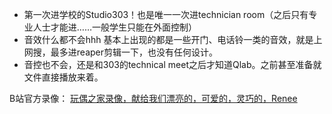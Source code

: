 - 第一次进学校的Studio303！也是唯一一次进technician room（之后只有专业人士才能进……一般学生只能在外面控制）
- 音效什么都不会hhh 基本上出现的都是一些开门、电话铃一类的音效，就是上网搜，最多进reaper剪辑一下，也没有任何设计。
- 音控也不会，还是和303的technical meet之后才知道Qlab。之前甚至准备就文件直接播放来着。

B站官方录像：
[玩偶之家录像，献给我们漂亮的，可爱的，灵巧的，Renee](https://www.bilibili.com/video/BV1do4y137BZ/?spm_id_from=333.999.0.0&vd_source=364dda29227e7291f37982f59281733e)
